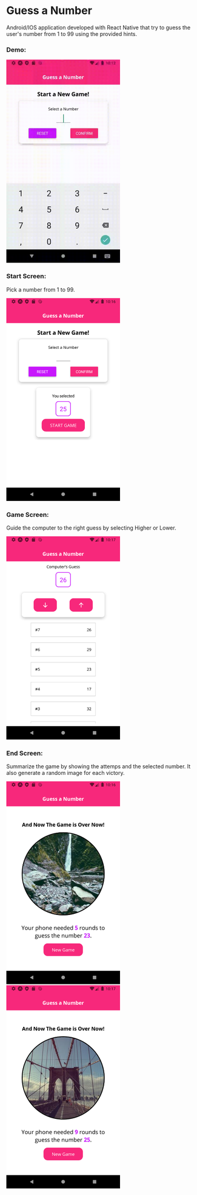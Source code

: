 # Guess a Number
Android/IOS application developed with React Native that try to guess the user's number from 1 to 99 using the provided hints.

<h3>Demo:</h3>

<img src="git-imgs/demo.gif" width="300" />


<h3>Start Screen:</h3>

Pick a number from 1 to 99.

<img src="git-imgs/start.png" width="300" />

<h3>Game Screen:</h3>

Guide the computer to the right guess by selecting Higher or Lower.

<img src="git-imgs/game.png" width="300" />

<h3>End Screen:</h3>

Summarize the game by showing the attemps and the selected number. It also generate a random image for each victory.

<img src="git-imgs/final_1.png" width="300" /> <img src="git-imgs/final_2.png" width="300" />
